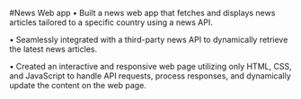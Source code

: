 #News Web app
• Built a news web app that fetches and displays news articles tailored to a specific country using a news API. 

• Seamlessly integrated with a third-party news API to dynamically retrieve the latest news articles. 

• Created an interactive and responsive web page utilizing only HTML, CSS, and JavaScript to handle API 
requests, process responses, and dynamically update the content on the web page. 
